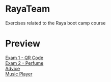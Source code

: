 # RayaTeam
Exercises related to the Raya boot camp course

# Preview
[Exam 1 - QR Code](https://mortezanabavi.github.io/RayaTeam/Frontend/exam%201/index.html)<br/>
[Exam 2 - Perfume](https://mortezanabavi.github.io/RayaTeam/Frontend/exam%202/index.html)<br/>
[Advice](https://mortezanabavi.github.io/RayaTeam/Frontend/advice/index.html)<br/>
[Music Player](https://mortezanabavi.github.io/RayaTeam/Frontend/music%20player/index.html)
